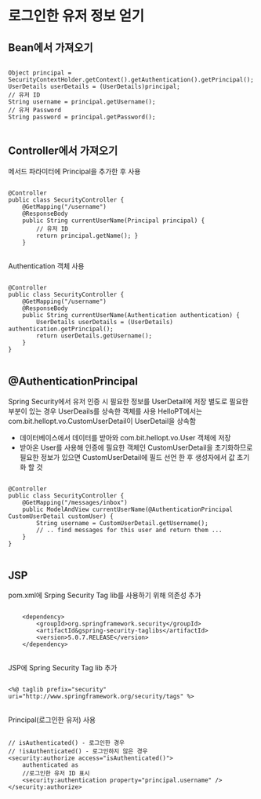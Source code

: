 # 로그인한 유저 정보 얻기

## Bean에서 가져오기

<pre>
<code>
Object principal = SecurityContextHolder.getContext().getAuthentication().getPrincipal(); 
UserDetails userDetails = (UserDetails)principal; 
// 유저 ID
String username = principal.getUsername(); 
// 유저 Password
String password = principal.getPassword();
</code>
</pre>

## Controller에서 가져오기
메서드 파라미터에 Principal을 추가한 후 사용
<pre>
<code>
@Controller 
public class SecurityController { 
    @GetMapping("/username")
    @ResponseBody 
    public String currentUserName(Principal principal) {
        // 유저 ID
        return principal.getName(); } 
    }
</code>
</pre>

Authentication 객체 사용
<pre>
<code>
@Controller 
public class SecurityController {
    @GetMapping("/username") 
    @ResponseBody 
    public String currentUserName(Authentication authentication) { 
        UserDetails userDetails = (UserDetails) authentication.getPrincipal(); 
        return userDetails.getUsername(); 
    }
}
</code>
</pre>

## @AuthenticationPrincipal
Spring Security에서 유저 인증 시 필요한 정보를 UserDetail에 저장
별도로 필요한 부분이 있는 경우 UserDeails를 상속한 객체를 사용
HelloPT에서는 com.bit.hellopt.vo.CustomUserDetail이 UserDetail을 상속함
- 데이터베이스에서 데이터를 받아와 com.bit.hellopt.vo.User 객체에 저장
- 받아온 User를 사용해 인증에 필요한 객체인 CustomUserDetail을 초기화하므로 필요한 정보가 있으면 CustomUserDetail에 필드 선언 한 후 생성자에서 값 초기화 할 것

<pre>
<code>
@Controller 
public class SecurityController {
    @GetMapping("/messages/inbox") 
    public ModelAndView currentUserName(@AuthenticationPrincipal CustomUserDetail customUser) { 
        String username = CustomUserDetail.getUsername(); 
        // .. find messages for this user and return them ... 
    } 
}
</code>
</pre>

## JSP

pom.xml에 Srping Security Tag lib를 사용하기 위해 의존성 추가

<pre>
<code>
    &ltdependency&gt
        &ltgroupId&gtorg.springframework.security&lt/groupId&gt
        &ltartifactId&gspring-security-taglibs&lt/artifactId&gt
        &ltversion&gt5.0.7.RELEASE&lt/version&gt
    &lt/dependency&gt
</code>
</pre>

JSP에 Spring Security Tag lib 추가
<pre>
<code>
<%@ taglib prefix="security" uri="http://www.springframework.org/security/tags" %>
</code>
</pre>

Principal(로그인한 유저) 사용

<pre>
<code>
// isAuthenticated() - 로그인한 경우
// !isAuthenticated() - 로그인하지 않은 경우
&ltsecurity:authorize access="isAuthenticated()"&gt
    authenticated as
    //로그인한 유저 ID 표시
    &ltsecurity:authentication property="principal.username" /&gt 
&lt/security:authorize&gt
</code>
</pre>




